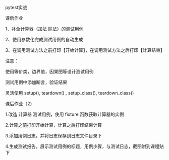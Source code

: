 pytest实战

课后作业

1、补全计算器（加法 除法）的测试用例

2、使用参数化完成测试用例的自动生成

3、在调用测试方法之前打印【开始计算】，在调用测试方法之后打印【计算结束】

注意：

使用等价类，边界值，因果图等设计测试用例

测试用例中添加断言，验证结果

灵活使用 setup(), teardown() , setup_class(), teardown_class()

课后作业（2）

1.改造 计算器 测试用例，使用 fixture 函数获取计算器的实例

2.计算之前打印开始计算，计算之后打印结束计算

3.添加用例日志，并将日志保存到日志文件目录下

4.生成测试报告，展示测试用例的标题，用例步骤，与测试日志，截图附到课程贴下

